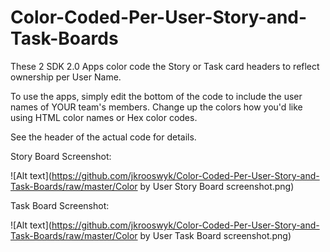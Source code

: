 Color-Coded-Per-User-Story-and-Task-Boards
==========================================

These 2 SDK 2.0 Apps color code the Story or Task card headers to reflect ownership per User Name.

To use the apps, simply edit the bottom of the code to include the user names of YOUR team's members.  Change up the colors how you'd like using HTML color names or Hex color codes.

See the header of the actual code for details.

Story Board Screenshot:<P>
![Alt text](https://github.com/jkrooswyk/Color-Coded-Per-User-Story-and-Task-Boards/raw/master/Color by User Story Board screenshot.png)

Task Board Screenshot:<P>
![Alt text](https://github.com/jkrooswyk/Color-Coded-Per-User-Story-and-Task-Boards/raw/master/Color by User Task Board screenshot.png)